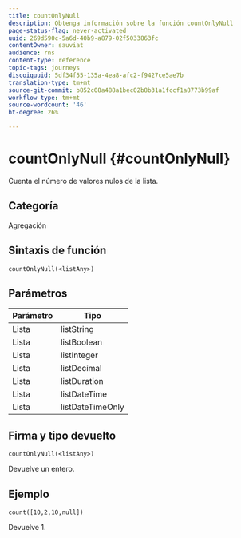 ```yaml
---
title: countOnlyNull
description: Obtenga información sobre la función countOnlyNull
page-status-flag: never-activated
uuid: 269d590c-5a6d-40b9-a879-02f5033863fc
contentOwner: sauviat
audience: rns
content-type: reference
topic-tags: journeys
discoiquuid: 5df34f55-135a-4ea8-afc2-f9427ce5ae7b
translation-type: tm+mt
source-git-commit: b852c08a488a1bec02b8b31a1fccf1a8773b99af
workflow-type: tm+mt
source-wordcount: '46'
ht-degree: 26%

---
```



# countOnlyNull {#countOnlyNull}

Cuenta el número de valores nulos de la lista.

## Categoría

Agregación

## Sintaxis de función

`countOnlyNull(<listAny>)`

## Parámetros

| Parámetro | Tipo |
|-----------|------------------|
| Lista | listString |
| Lista | listBoolean |
| Lista | listInteger |
| Lista | listDecimal |
| Lista | listDuration |
| Lista | listDateTime |
| Lista | listDateTimeOnly |

## Firma y tipo devuelto

`countOnlyNull(<listAny>)`

Devuelve un entero.

## Ejemplo

`count([10,2,10,null])`

Devuelve 1.
